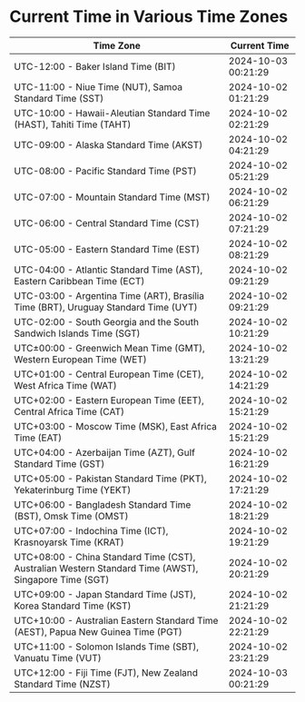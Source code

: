 # Current Time in Various Time Zones

| Time Zone | Current Time |
|-----------|--------------|
| UTC-12:00 - Baker Island Time (BIT) | 2024-10-03 00:21:29 |
| UTC-11:00 - Niue Time (NUT), Samoa Standard Time (SST) | 2024-10-02 01:21:29 |
| UTC-10:00 - Hawaii-Aleutian Standard Time (HAST), Tahiti Time (TAHT) | 2024-10-02 02:21:29 |
| UTC-09:00 - Alaska Standard Time (AKST) | 2024-10-02 04:21:29 |
| UTC-08:00 - Pacific Standard Time (PST) | 2024-10-02 05:21:29 |
| UTC-07:00 - Mountain Standard Time (MST) | 2024-10-02 06:21:29 |
| UTC-06:00 - Central Standard Time (CST) | 2024-10-02 07:21:29 |
| UTC-05:00 - Eastern Standard Time (EST) | 2024-10-02 08:21:29 |
| UTC-04:00 - Atlantic Standard Time (AST), Eastern Caribbean Time (ECT) | 2024-10-02 09:21:29 |
| UTC-03:00 - Argentina Time (ART), Brasília Time (BRT), Uruguay Standard Time (UYT) | 2024-10-02 09:21:29 |
| UTC-02:00 - South Georgia and the South Sandwich Islands Time (SGT) | 2024-10-02 10:21:29 |
| UTC±00:00 - Greenwich Mean Time (GMT), Western European Time (WET) | 2024-10-02 13:21:29 |
| UTC+01:00 - Central European Time (CET), West Africa Time (WAT) | 2024-10-02 14:21:29 |
| UTC+02:00 - Eastern European Time (EET), Central Africa Time (CAT) | 2024-10-02 15:21:29 |
| UTC+03:00 - Moscow Time (MSK), East Africa Time (EAT) | 2024-10-02 15:21:29 |
| UTC+04:00 - Azerbaijan Time (AZT), Gulf Standard Time (GST) | 2024-10-02 16:21:29 |
| UTC+05:00 - Pakistan Standard Time (PKT), Yekaterinburg Time (YEKT) | 2024-10-02 17:21:29 |
| UTC+06:00 - Bangladesh Standard Time (BST), Omsk Time (OMST) | 2024-10-02 18:21:29 |
| UTC+07:00 - Indochina Time (ICT), Krasnoyarsk Time (KRAT) | 2024-10-02 19:21:29 |
| UTC+08:00 - China Standard Time (CST), Australian Western Standard Time (AWST), Singapore Time (SGT) | 2024-10-02 20:21:29 |
| UTC+09:00 - Japan Standard Time (JST), Korea Standard Time (KST) | 2024-10-02 21:21:29 |
| UTC+10:00 - Australian Eastern Standard Time (AEST), Papua New Guinea Time (PGT) | 2024-10-02 22:21:29 |
| UTC+11:00 - Solomon Islands Time (SBT), Vanuatu Time (VUT) | 2024-10-02 23:21:29 |
| UTC+12:00 - Fiji Time (FJT), New Zealand Standard Time (NZST) | 2024-10-03 00:21:29 |
